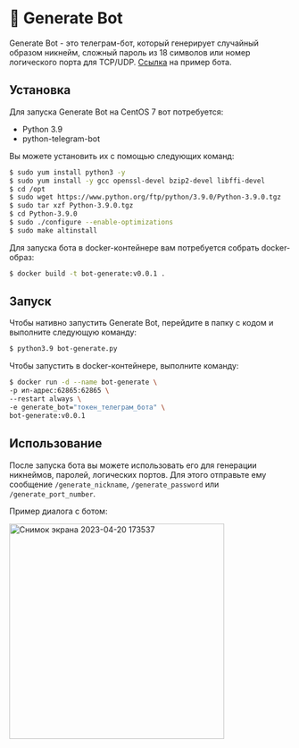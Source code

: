 # :twisted_rightwards_arrows: Generate Bot

Generate Bot - это телеграм-бот, который генерирует случайный образом никнейм, сложный пароль из 18 символов или номер логического порта для TCP/UDP. [Ссылка](https://t.me/generate_asker_bot) на пример бота.

## Установка

Для запуска Generate Bot на CentOS 7 вот потребуется:

- Python 3.9
- python-telegram-bot

Вы можете установить их с помощью следующих команд:
```bash
$ sudo yum install python3 -y
$ sudo yum install -y gcc openssl-devel bzip2-devel libffi-devel
$ cd /opt
$ sudo wget https://www.python.org/ftp/python/3.9.0/Python-3.9.0.tgz
$ sudo tar xzf Python-3.9.0.tgz
$ cd Python-3.9.0
$ sudo ./configure --enable-optimizations
$ sudo make altinstall
```

Для запуска бота в docker-контейнере вам потребуется собрать docker-образ:
```bash
$ docker build -t bot-generate:v0.0.1 .
```

## Запуск

Чтобы нативно запустить Generate Bot, перейдите в папку с кодом и выполните следующую команду:

```bash
$ python3.9 bot-generate.py
```

Чтобы запустить в docker-контейнере, выполните команду:
```bash
$ docker run -d --name bot-generate \
-p ип-адрес:62865:62865 \
--restart always \
-e generate_bot="токен_телеграм_бота" \
bot-generate:v0.0.1
```
## Использование

После запуска бота вы можете использовать его для генерации никнеймов, паролей, логических портов. Для этого отправьте ему сообщение `/generate_nickname`, `/generate_password` или `/generate_port_number`. 

Пример диалога с ботом:

<img width="385" alt="Снимок экрана 2023-04-20 173537" src="https://user-images.githubusercontent.com/62985982/233399773-1260186a-201a-4ff0-9da8-755d6f120a28.png">
